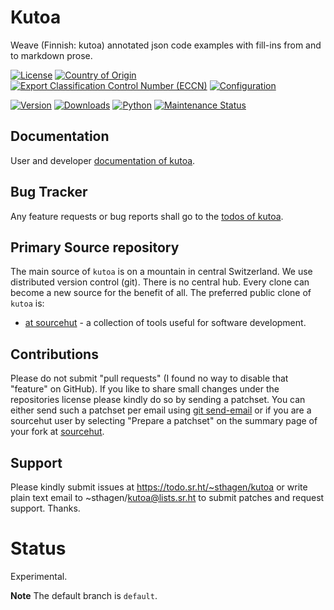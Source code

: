 # Kutoa

Weave (Finnish: kutoa) annotated json code examples with fill-ins from and to markdown prose.

[![License](https://git.sr.ht/~sthagen/kutoa/blob/default/docs/badges/license-spdx-mit.svg)](https://git.sr.ht/~sthagen/kutoa/tree/default/item/LICENSE)
[![Country of Origin](https://git.sr.ht/~sthagen/kutoa/blob/default/docs/badges/country-of-origin-name-switzerland-neutral.svg)](https://git.sr.ht/~sthagen/kutoa/tree/default/item/COUNTRY-OF-ORIGIN)
[![Export Classification Control Number (ECCN)](https://git.sr.ht/~sthagen/kutoa/blob/default/docs/badges/export-control-classification-number_eccn-ear99-neutral.svg)](https://git.sr.ht/~sthagen/kutoa/tree/default/item/EXPORT-CONTROL-CLASSIFICATION-NUMBER)
[![Configuration](https://git.sr.ht/~sthagen/kutoa/blob/default/docs/badges/configuration-sbom.svg)](https://git.sr.ht/~sthagen/kutoa/tree/default/item/docs/third-party/README.md)

[![Version](https://git.sr.ht/~sthagen/kutoa/blob/default/docs/badges/latest-release.svg)](https://pypi.python.org/pypi/kutoa/)
[![Downloads](https://git.sr.ht/~sthagen/kutoa/blob/default/docs/badges/downloads-per-month.svg)](https://pepy.tech/project/kutoa)
[![Python](https://git.sr.ht/~sthagen/kutoa/blob/default/docs/badges/python-versions.svg)](https://pypi.python.org/pypi/kutoa/)
[![Maintenance Status](https://git.sr.ht/~sthagen/kutoa/blob/default/docs/badges/commits-per-year.svg)](https://git.sr.ht/~sthagen/kutoa/log)

## Documentation

User and developer [documentation of kutoa](https://codes.dilettant.life/docs/kutoa).

## Bug Tracker

Any feature requests or bug reports shall go to the [todos of kutoa](https://todo.sr.ht/~sthagen/kutoa).

## Primary Source repository

The main source of `kutoa` is on a mountain in central Switzerland.
We use distributed version control (git).
There is no central hub.
Every clone can become a new source for the benefit of all.
The preferred public clone of `kutoa` is:

* [at sourcehut](https://git.sr.ht/~sthagen/kutoa) - a collection of tools useful for software development.

## Contributions

Please do not submit "pull requests" (I found no way to disable that "feature" on GitHub).
If you like to share small changes under the repositories license please kindly do so by sending a patchset.
You can either send such a patchset per email using [git send-email](https://git-send-email.io) or
if you are a sourcehut user by selecting "Prepare a patchset" on the summary page of your fork at [sourcehut](https://git.sr.ht/).

## Support

Please kindly submit issues at https://todo.sr.ht/~sthagen/kutoa or write plain text email to ~sthagen/kutoa@lists.sr.ht to submit patches and request support. Thanks.

# Status

Experimental.

**Note** The default branch is `default`.
